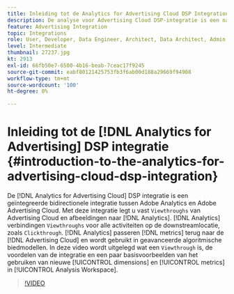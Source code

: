 ```yaml
---
title: Inleiding tot de Analytics for Advertising Cloud DSP Integration
description: De analyse voor Advertising Cloud DSP-integratie is een native bidirectionele integratie tussen Adobe Analytics en Adobe Advertising Cloud.
feature: Advertising Integration
topic: Integrations
role: User, Developer, Data Engineer, Architect, Data Architect, Admin, Leader
level: Intermediate
thumbnail: 27237.jpg
kt: 2913
exl-id: 66fb50e7-6500-4b16-beab-7ceac17f9245
source-git-commit: eabf80121425753fb3f6ab00d188a29669f94908
workflow-type: tm+mt
source-wordcount: '100'
ht-degree: 0%

---
```


# Inleiding tot de [!DNL Analytics for Advertising] DSP integratie {#introduction-to-the-analytics-for-advertising-cloud-dsp-integration}

De [!DNL Analytics for Advertising Cloud] DSP integratie is een geïntegreerde bidirectionele integratie tussen Adobe Analytics en Adobe Advertising Cloud. Met deze integratie legt u vast `Viewthroughs` van Advertising Cloud en afbeeldingen naar [!DNL Analytics]. [!DNL Analytics] verbindingen `Viewthroughs` voor alle activiteiten op de downstreamlocatie, zoals `Clickthrough`. [!DNL Analytics] passeren [!DNL metrics] terug naar de [!DNL Advertising Cloud] en wordt gebruikt in geavanceerde algoritmische biedmodellen. In deze video wordt uitgelegd wat een `Viewthrough` is, de voordelen van de integratie en een paar basisvoorbeelden van het gebruiken van nieuwe [!UICONTROL dimensions] en [!UICONTROL metrics] in [!UICONTROL Analysis Workspace].

>[!VIDEO](https://video.tv.adobe.com/v/27237/?quality=12&learn=on)

